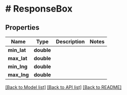 # # ResponseBox

## Properties

Name | Type | Description | Notes
------------ | ------------- | ------------- | -------------
**min_lat** | **double** |  |
**max_lat** | **double** |  |
**min_lng** | **double** |  |
**max_lng** | **double** |  |

[[Back to Model list]](../../README.md#models) [[Back to API list]](../../README.md#endpoints) [[Back to README]](../../README.md)
